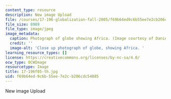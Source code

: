 ```yaml
---
content_type: resource
description: New image Upload
file: /courses/17-196-globalization-fall-2005/f69b64ed9c6b55ee7e2cb206cdc54885_17-196f05-th.jpg
file_size: 8989
file_type: image/jpeg
image_metadata:
  caption: Photograph of globe showing Africa. (Image courtesy of Daniel Bersak.)
  credit: ''
  image-alt: 'Close up photograph of globe, showing Africa. '
learning_resource_types: []
license: https://creativecommons.org/licenses/by-nc-sa/4.0/
ocw_type: OCWImage
resourcetype: Image
title: 17-196f05-th.jpg
uid: f69b64ed-9c6b-55ee-7e2c-b206cdc54885
---
```

New image Upload
